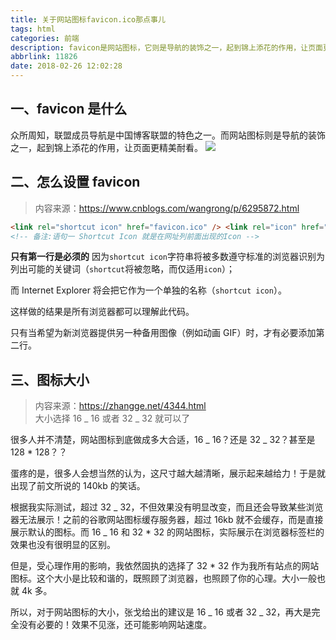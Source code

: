 ```yaml
---
title: 关于网站图标favicon.ico那点事儿
tags: html
categories: 前端
description: favicon是网站图标，它则是导航的装饰之一，起到锦上添花的作用，让页面更精美耐看。
abbrlink: 11826
date: 2018-02-26 12:02:28
---
```


## 一、favicon 是什么

众所周知，联盟成员导航是中国博客联盟的特色之一。而网站图标则是导航的装饰之一，起到锦上添花的作用，让页面更精美耐看。
![](https://ws3.sinaimg.cn/large/006tNc79gy1fotpm93cz9j30ey034745.jpg)

## 二、怎么设置 favicon

> 内容来源：https://www.cnblogs.com/wangrong/p/6295872.html

```html
<link rel="shortcut icon" href="favicon.ico" /> <link rel="icon" href="animated_favicon.gif" type="image/gif" />
<!-- 备注:语句一 Shortcut Icon 就是在网址列前面出现的Icon -->
```

**只有第一行是必须的**
因为`shortcut icon`字符串将被多数遵守标准的浏览器识别为列出可能的关键词（`shortcut`将被忽略，而仅适用`icon`）；

而 Internet Explorer 将会把它作为一个单独的名称（`shortcut icon`）。

这样做的结果是所有浏览器都可以理解此代码。

只有当希望为新浏览器提供另一种备用图像（例如动画 GIF）时，才有必要添加第二行。

## 三、图标大小

> 内容来源：https://zhangge.net/4344.html  
> 大小选择 16 _ 16 或者 32 _ 32 就可以了

很多人并不清楚，网站图标到底做成多大合适，16 _ 16？还是 32 _ 32？甚至是 128 \* 128？？

蛋疼的是，很多人会想当然的认为，这尺寸越大越清晰，展示起来越给力！于是就出现了前文所说的 140kb 的笑话。

根据我实际测试，超过 32 _ 32，不但效果没有明显改变，而且还会导致某些浏览器无法展示！之前的谷歌网站图标缓存服务器，超过 16kb 就不会缓存，而是直接展示默认的图标。而 16 _ 16 和 32 \* 32 的网站图标，实际展示在浏览器标签栏的效果也没有很明显的区别。

但是，受心理作用的影响，我依然固执的选择了 32 \* 32 作为我所有站点的网站图标。这个大小是比较和谐的，既照顾了浏览器，也照顾了你的心理。大小一般也就 4k 多。

所以，对于网站图标的大小，张戈给出的建议是 16 _ 16 或者 32 _ 32，再大是完全没有必要的！效果不见涨，还可能影响网站速度。

